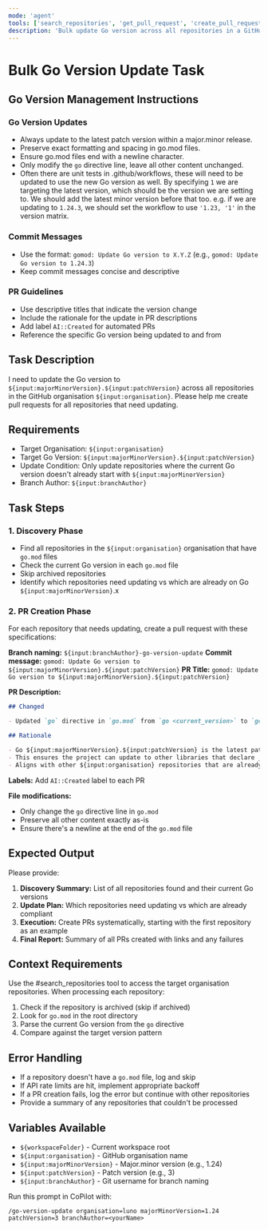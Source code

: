 ```yaml
---
mode: 'agent'
tools: ['search_repositories', 'get_pull_request', 'create_pull_request', 'update_pull_request', 'create_or_update_file', 'Codebase']
description: 'Bulk update Go version across all repositories in a GitHub organisation'
---
```


# Bulk Go Version Update Task

## Go Version Management Instructions

### Go Version Updates

- Always update to the latest patch version within a major.minor release.
- Preserve exact formatting and spacing in go.mod files.
- Ensure go.mod files end with a newline character.
- Only modify the `go` directive line, leave all other content unchanged.
- Often there are unit tests in .github/workflows, these will need to be updated to use the new Go version as well. By specifying `1` we are targeting the latest version, which should be the version we are setting to. We should add the latest minor version before that too. e.g. if we are updating to `1.24.3`, we should set the workflow to use `'1.23, '1'` in the version matrix.

### Commit Messages

- Use the format: `gomod: Update Go version to X.Y.Z` (e.g., `gomod: Update Go version to 1.24.3`)
- Keep commit messages concise and descriptive

### PR Guidelines

- Use descriptive titles that indicate the version change
- Include the rationale for the update in PR descriptions
- Add label `AI::Created` for automated PRs
- Reference the specific Go version being updated to and from

## Task Description

I need to update the Go version to `${input:majorMinorVersion}.${input:patchVersion}` across all repositories in the GitHub organisation `${input:organisation}`. Please help me create pull requests for all repositories that need updating.

## Requirements

- Target Organisation: `${input:organisation}`
- Target Go Version: `${input:majorMinorVersion}.${input:patchVersion}`
- Update Condition: Only update repositories where the current Go version doesn't already start with `${input:majorMinorVersion}`
- Branch Author: `${input:branchAuthor}`

## Task Steps

### 1. Discovery Phase

- Find all repositories in the `${input:organisation}` organisation that have `go.mod` files
- Check the current Go version in each `go.mod` file
- Skip archived repositories
- Identify which repositories need updating vs which are already on Go `${input:majorMinorVersion}`.x

### 2. PR Creation Phase

For each repository that needs updating, create a pull request with these specifications:

**Branch naming:** `${input:branchAuthor}-go-version-update`
**Commit message:** `gomod: Update Go version to ${input:majorMinorVersion}.${input:patchVersion}`
**PR Title:** `gomod: Update Go version to ${input:majorMinorVersion}.${input:patchVersion}`

**PR Description:**

```markdown
## Changed

- Updated `go` directive in `go.mod` from `go <current_version>` to `go ${input:majorMinorVersion}.${input:patchVersion}`

## Rationale

- Go ${input:majorMinorVersion}.${input:patchVersion} is the latest patch release of Go ${input:majorMinorVersion}
- This ensures the project can update to other libraries that declare _their_ minimum version as ${input:majorMinorVersion}
- Aligns with other ${input:organisation} repositories that are already using Go ${input:majorMinorVersion}.x
```

**Labels:** Add `AI::Created` label to each PR

**File modifications:**

- Only change the `go` directive line in `go.mod`
- Preserve all other content exactly as-is
- Ensure there's a newline at the end of the `go.mod` file

## Expected Output

Please provide:

1. **Discovery Summary:** List of all repositories found and their current Go versions
2. **Update Plan:** Which repositories need updating vs which are already compliant
3. **Execution:** Create PRs systematically, starting with the first repository as an example
4. **Final Report:** Summary of all PRs created with links and any failures

## Context Requirements

Use the #search_repositories tool to access the target organisation repositories. When processing each repository:

1. Check if the repository is archived (skip if archived)
2. Look for `go.mod` in the root directory
3. Parse the current Go version from the `go` directive
4. Compare against the target version pattern

## Error Handling

- If a repository doesn't have a `go.mod` file, log and skip
- If API rate limits are hit, implement appropriate backoff
- If a PR creation fails, log the error but continue with other repositories
- Provide a summary of any repositories that couldn't be processed

## Variables Available

- `${workspaceFolder}` - Current workspace root
- `${input:organisation}` - GitHub organisation name
- `${input:majorMinorVersion}` - Major.minor version (e.g., 1.24)
- `${input:patchVersion}` - Patch version (e.g., 3)
- `${input:branchAuthor}` - Git username for branch naming

Run this prompt in CoPilot with:

```shell
/go-version-update organisation=luno majorMinorVersion=1.24 patchVersion=3 branchAuthor=<yourName>
```
